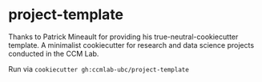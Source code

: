 # project-template
Thanks to Patrick Mineault for providing his true-neutral-cookiecutter template. A minimalist cookiecutter for research and data science projects conducted in the CCM Lab. 

Run via `cookiecutter gh:ccmlab-ubc/project-template`


